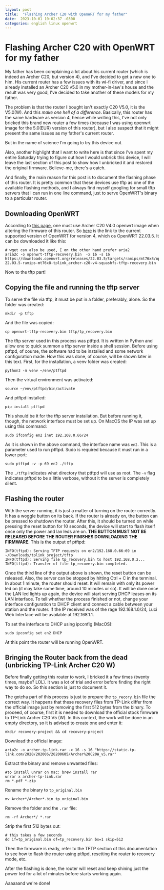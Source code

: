 ```yaml
---
layout: post
title:  "Flashing Archer C20 with OpenWRT for my father"
date:  2023-10-01 10:02:37 -0300 
categories: english linux openwrt  
---
```


# Flashing Archer C20 with OpenWRT for my father 

My father has been complaining a lot about his current router (which is indeed an Archer C20, but version 4), and I've decided to get a new one to him. His current router has a few issues with its wi-fi driver, and since I already installed an Archer C20 v5.0 in my mother-in-law's house and the result was very good, I've decided to take another of these models for my father. 

The problem is that the router I bought isn't exactly C20 V5.0, it is the V5.0(W). And this *make one hell of a difference*. Basically, this router has the same hardware as version 4, hence while writing this, I've not only bricked this brand new router a few times (because I was using openwrt image for the 5.0(EUR) version of this router), but I also suspect that it might present the same issues as my father's current router.

But in the name of science I'm going to try this device out. 

Also, another highlight that I want to write here is that since I've spent my entire Saturday trying to figure out how I would unbrick this device, I will leave the last section of this post to show how I unbricked it and restored the original firmware. Believe-me, there's a catch.

And finally, the main reason for this post is to document the flashing phase of this router. It is pretty common that these devices use tftp as one of the available flashing methods, and I always find myself googling for small tftp servers that I can run in one line command, just to serve OpenWRT's binary to a particular router.

## Downloading OpenWRT

According to [this page](https://wireslab.org/openwrt-tp-link-archer-c20-v5-0/), one must use Archer C20 V4.0 openwrt image when altering the firmware of this router. So [here](https://openwrt.org/toh/tp-link/archer_c20_v4) is the link to the current supported version of OpenWRT for version 4, which os OpenWRT 22.03.5. It can be downloaded it like this:

```
# wget can also be used, I on the other hand prefer aria2
aria2c -o openwrt-tftp-recovery.bin  -x 16 -s 16 https://downloads.openwrt.org/releases/22.03.5/targets/ramips/mt76x8/openwrt-22.03.5-ramips-mt76x8-tplink_archer-c20-v4-squashfs-tftp-recovery.bin
```

Now to the tftp part!

## Copying the file and running the tftp server

To serve the file via tftp, it must be put in a folder, preferably, alone. So the folder was created:

```
mkdir -p tftp
```

And the file was copied:

```
cp openwrt-tftp-recovery.bin tftp/tp_recovery.bin
```

The tftp server used in this process was ptftpd. It is written in Python and allow one to quick summon a tftp server inside a shell session. Before using ptftpd, of course, the software had to be installed and some network configuration made. How this was done, of course, will be shown later in this text. First, for the installation, a venv folder was created:

```
python3 -m venv ~/env/ptftpd
```

Then the virtual environment was activated:

```
source ~/env/ptftpd/bin/activate
```

And ptftpd installed:

```
pip install ptftpd
```

This should be it for the tftp server installation. But before running it, though, the network interface must be set up. On MacOS the IP was set up using this command:

```
sudo ifconfig en2 inet 192.168.0.66/24
```

As it is shown in the above command, the interface name was `en2`. This is a parameter used to run ptftpd. Sudo is required because it must run in a lower port:

```
sudo ptftpd -v -p 69 en2 ./tftp
```


The `./tftp` indicates what directory that ptftpd will use as root. The `-v` flag indicates ptftpd to be a little verbose, without it the server is completely silent.

## Flashing the router

With the server running, it is just a matter of turning on the router correctly. It has a woggle button on its back. If the router is already on, the button can be pressed to shutdown the router. After this, it should be turned on while pressing the reset button for 10 seconds, the device will start to flash itself once only the power and lan leds are on. **THE BUTTON MUST NOT BE RELEASED BEFORE THE ROUTER FINISHES DOWNLOADING THE FIRMWARE**. This is the output of ptftpd:

```
INFO(tftpd): Serving TFTP requests on en2/192.168.0.66:69 in ~/Downloads/tplink_project/tftp
INFO(tftpd): Serving file tp_recovery.bin to host 192.168.0.2...
INFO(tftpd): Transfer of file tp_recovery.bin completed.
```

Once the third line of the output above is shown, the reset button can be released. Also, the server can be stopped by hitting Ctrl + C in the terminal. In about 1 minute, the router should reset. It will remain with only its power led on (it may take some time, around 10 minutes or so). It will be done once the LAN led lights up again, the device will start serving DHCP leases on its LAN interface. To tell whether the process finished or not, change your interface configuration to DHCP client and connect a cable between your station and the router. If the IP received was of the rage 192.168.1.0/24, Luci Web Interface will be available at 192.168.1.1. 

To set the interface to DHCP using ipconfig (MacOS):

```
sudo ipconfig set en2 DHCP
```

At this point the router will be running OpenWRT.

## Bringing the Router back from the dead (unbricking TP-Link Archer C20 W)

Before finally getting this router to work, I bricked it a few times (twenty times, maybe? LOL). It was a lot of trial and error before finding the right way to do so. So this section is just to document it.

The gotcha part of this process is just to prepare the `tp_recory.bin` file the correct way. It happens that these recovery files from TP-Link differ from the official image just by removing the first 512 bytes from the binary. To proceed, of course, first it is needed to download the official stock firmware to TP-Link Archer C20 V5 (W). In this context, the work will be done in an empty directory, so it is advised to create one and enter it:

```
mkdir recovery-project && cd recovery-project
```

Download the official image:

```
aria2c -o archer-tp-link.rar -x 16 -s 16 "https://static.tp-link.com/2020/202006/20200605/Archer%20C20W_v5.rar"
```

Extract the binary and remove unwanted files:

```
#to install unrar on mac: brew install rar
unrar x archer-tp-link.rar
rm *.pdf *.zip
```

Rename the binary to `tp_original.bin`

```
mv Archer*/Archer*.bin tp_original.bin
```

Remove the folder and the `.rar` file:

```
rm -rf Archer*/ *.rar
```

Strip the first 512 bytes out:

```
# this takes a few seconds
dd if=tp_original.bin of=tp_recovery.bin bs=1 skip=512
```

Then the firmware is ready, refer to the TFTP section of this documentation to see how to flash the router using ptftpd, resetting the router to recovery mode, etc.

After the flashing is done, the router will reset and keep shining just the power led for a lot of minutes before starts working again.

Aaaaaand we're done!
